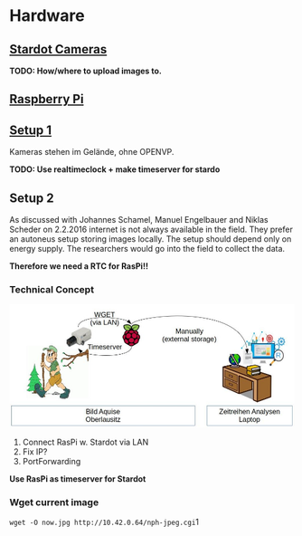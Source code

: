 # Hardware

## [Stardot Cameras](./stardot/README.md)

**TODO: How/where to upload images to.**


## [Raspberry Pi](./raspberry/README.md)




## [Setup 1](./setup1.md)
Kameras stehen im Gelände, ohne OPENVP.

**TODO: Use realtimeclock + make timeserver for stardo**


## Setup 2
As discussed with Johannes Schamel, Manuel Engelbauer and Niklas Scheder on 2.2.2016 internet is not always available in the field. They prefer an autoneus setup storing images locally. The setup should depend only on energy supply. The researchers would go into the field to collect the data.  

**Therefore we need a RTC for RasPi!!**

### Technical Concept
![](./setup2_concept.jpg)

1. Connect RasPi w. Stardot via LAN
2. Fix IP?
3. PortForwarding 

**Use RasPi as timeserver for Stardot**

### Wget current image
`wget -O now.jpg http://10.42.0.64/nph-jpeg.cgi`1

